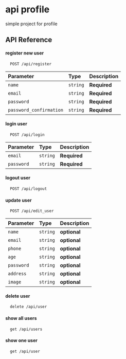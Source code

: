 
# api profile

simple project for profile


## API Reference

#### register new user

```http
  POST /api/register
```

| Parameter | Type     | Description                |
| :-------- | :------- | :------------------------- |
| `name` | `string` | **Required** |
| `email` | `string` | **Required** | **unique**
| `password` | `string` | **Required** |
| `password_confirmation` | `string` | **Required** |

#### login user

```http
  POST /api/login
```

| Parameter | Type     | Description                       |
| :-------- | :------- | :-------------------------------- |
| `email` | `string` | **Required** |
| `password` | `string` | **Required** |

#### logout user

```http
  POST /api/logout
```

#### update user

```http
  POST /api/edit_user
```

| Parameter | Type     | Description                       |
| :-------- | :------- | :-------------------------------- |
| `name` | `string` | **optional** |
| `email` | `string` | **optional** | **unique**
| `phone` | `string` | **optional** |
| `age` | `string` | **optional** |
| `password` | `string` | **optional** |
| `address` | `string` | **optional** |
| `image` | `string` | **optional** |

#### delete user

```http
  delete /api/user
```

#### show all users

```http
  get /api/users
```

#### show one user

```http
  get /api/user
```




